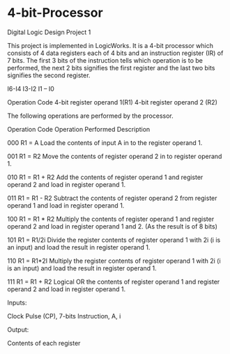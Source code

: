 # 4-bit-Processor
Digital Logic Design Project 1

This project is implemented in LogicWorks. It is a 4-bit processor which consists of 4 data registers each of 4 bits and an instruction register (IR) of 7 bits. The first 3 bits of the instruction tells which operation is to be performed, the next 2 bits signifies the first register and the last two bits signifies the second register.


I6-I4	                I3-I2	                                I1 – I0

Operation Code	      4-bit register operand 1(R1)           4-bit register operand 2 (R2)

The following operations are performed by the processor.


Operation Code	        Operation Performed	          Description

000	                   R1 = A	                       Load the contents of input A in to the register operand 1.

001	                   R1 = R2	                      Move the contents of register operand 2 in to register operand 1.

010                    R1 = R1 + R2	                 Add the contents of register operand 1 and register operand 2 and load in register operand 1.

011	                    R1 = R1 - R2	                Subtract the contents of register operand 2 from register operand 1 and load in register operand 1.
 
100	                    R1 = R1 * R2	                Multiply the contents of register operand 1 and register operand 2 and load in register operand 1 and 2. (As the result is of 8 bits)

101	                   R1 = R1/2i	                    Divide the register contents of register operand 1 with 2i (i is an input) and load the result in register operand 1.

110	                    R1 = R1*2I	                   Multiply the register contents of register operand 1 with 2i (i is an input) and load the result in register operand 1.

111	                     R1 = R1 + R2	                Logical OR the contents of register operand 1 and register operand 2 and load in register operand 1.

Inputs:

Clock Pulse (CP), 7-bits Instruction, A, i

Output:

Contents of each register
 
